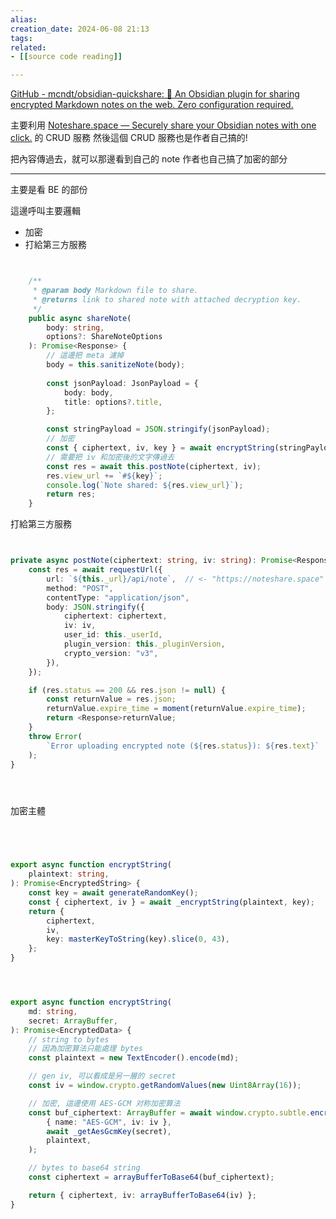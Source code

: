 ```yaml
---  
alias:  
creation_date: 2024-06-08 21:13  
tags: 
related:
- [[source code reading]]

---  
```

[GitHub - mcndt/obsidian-quickshare: 📝 An Obsidian plugin for sharing encrypted Markdown notes on the web. Zero configuration required.](https://github.com/mcndt/obsidian-quickshare)



主要利用 [Noteshare.space — Securely share your Obsidian notes with one click.](https://noteshare.space) 的 CRUD 服務
然後這個 CRUD 服務也是作者自己搞的!

把內容傳過去，就可以那邊看到自己的 note
作者也自己搞了加密的部分



---

主要是看 BE 的部份


這邊呼叫主要邏輯
- 加密
- 打給第三方服務
```ts


	/**
	 * @param body Markdown file to share.
	 * @returns link to shared note with attached decryption key.
	 */
	public async shareNote(
		body: string,
		options?: ShareNoteOptions
	): Promise<Response> {
        // 這邊把 meta 濾掉
		body = this.sanitizeNote(body);
  
		const jsonPayload: JsonPayload = {
			body: body,
			title: options?.title,
		};

		const stringPayload = JSON.stringify(jsonPayload);
		// 加密
		const { ciphertext, iv, key } = await encryptString(stringPayload);
        // 需要把 iv 和加密後的文字傳過去
		const res = await this.postNote(ciphertext, iv);
		res.view_url += `#${key}`;
		console.log(`Note shared: ${res.view_url}`);
		return res;
	}


```



打給第三方服務
```ts


private async postNote(ciphertext: string, iv: string): Promise<Response> {
	const res = await requestUrl({
		url: `${this._url}/api/note`,  // <- "https://noteshare.space"
		method: "POST",
		contentType: "application/json",
		body: JSON.stringify({
			ciphertext: ciphertext,
			iv: iv,
			user_id: this._userId,
			plugin_version: this._pluginVersion,
			crypto_version: "v3",
		}),
	});

	if (res.status == 200 && res.json != null) {
		const returnValue = res.json;
		returnValue.expire_time = moment(returnValue.expire_time);
		return <Response>returnValue;
	}
	throw Error(
		`Error uploading encrypted note (${res.status}): ${res.text}`
	);
}





```




加密主體
```ts




export async function encryptString(
	plaintext: string,
): Promise<EncryptedString> {
	const key = await generateRandomKey();
	const { ciphertext, iv } = await _encryptString(plaintext, key);
	return {
		ciphertext,
		iv,
		key: masterKeyToString(key).slice(0, 43),
	};
}




export async function encryptString(
	md: string,
	secret: ArrayBuffer,
): Promise<EncryptedData> {
	// string to bytes
	// 因為加密算法只能處理 bytes
	const plaintext = new TextEncoder().encode(md);

	// gen iv, 可以看成是另一層的 secret
	const iv = window.crypto.getRandomValues(new Uint8Array(16));

	// 加密, 這邊使用 AES-GCM 对称加密算法
	const buf_ciphertext: ArrayBuffer = await window.crypto.subtle.encrypt(
		{ name: "AES-GCM", iv: iv },
		await _getAesGcmKey(secret),
		plaintext,
	);

	// bytes to base64 string
	const ciphertext = arrayBufferToBase64(buf_ciphertext);

	return { ciphertext, iv: arrayBufferToBase64(iv) };
}




```





